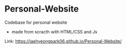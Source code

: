 # Personal-Website
Codebase for personal website
- made from scracth with HTML/CSS and Js

Link: https://jaehyeongpark06.github.io/Personal-Website/

